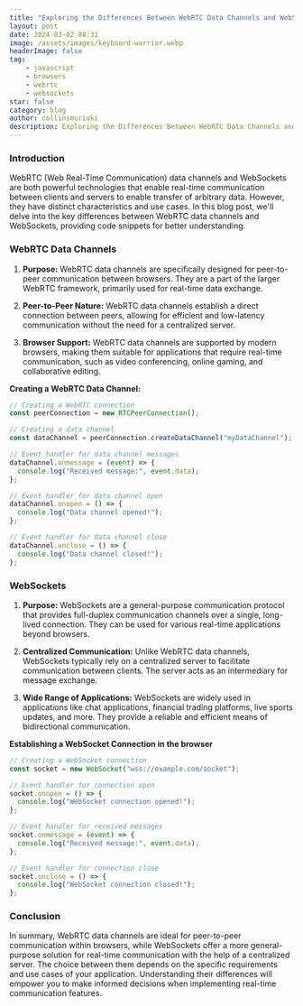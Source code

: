 ```yaml
---
title: "Exploring the Differences Between WebRTC Data Channels and WebSockets"
layout: post
date: 2024-03-02 08:31
image: /assets/images/keyboard-warrior.webp
headerImage: false
tag:
    - javascript
    - browsers
    - webrtc
    - websockets
star: false
category: blog
author: collinsmuriuki
description: Exploring the Differences Between WebRTC Data Channels and WebSockets
---
```


### Introduction
WebRTC (Web Real-Time Communication) data channels and WebSockets are both powerful technologies that enable real-time communication between clients and servers to enable transfer of arbitrary data. However, they have distinct characteristics and use cases. In this blog post, we'll delve into the key differences between WebRTC data channels and WebSockets, providing code snippets for better understanding.

### WebRTC Data Channels

1. **Purpose:**
   WebRTC data channels are specifically designed for peer-to-peer communication between browsers. They are a part of the larger WebRTC framework, primarily used for real-time data exchange.

2. **Peer-to-Peer Nature:**
   WebRTC data channels establish a direct connection between peers, allowing for efficient and low-latency communication without the need for a centralized server.

3. **Browser Support:**
   WebRTC data channels are supported by modern browsers, making them suitable for applications that require real-time communication, such as video conferencing, online gaming, and collaborative editing.

**Creating a WebRTC Data Channel:**
```javascript
// Creating a WebRTC connection
const peerConnection = new RTCPeerConnection();

// Creating a data channel
const dataChannel = peerConnection.createDataChannel("myDataChannel");

// Event handler for data channel messages
dataChannel.onmessage = (event) => {
  console.log("Received message:", event.data);
};

// Event handler for data channel open
dataChannel.onopen = () => {
  console.log("Data channel opened!");
};

// Event handler for data channel close
dataChannel.onclose = () => {
  console.log("Data channel closed!");
};
```

### WebSockets

1. **Purpose:**
   WebSockets are a general-purpose communication protocol that provides full-duplex communication channels over a single, long-lived connection. They can be used for various real-time applications beyond browsers.

2. **Centralized Communication:**
   Unlike WebRTC data channels, WebSockets typically rely on a centralized server to facilitate communication between clients. The server acts as an intermediary for message exchange.

3. **Wide Range of Applications:**
   WebSockets are widely used in applications like chat applications, financial trading platforms, live sports updates, and more. They provide a reliable and efficient means of bidirectional communication.

**Establishing a WebSocket Connection in the browser**
```javascript
// Creating a WebSocket connection
const socket = new WebSocket("wss://example.com/socket");

// Event handler for connection open
socket.onopen = () => {
  console.log("WebSocket connection opened!");
};

// Event handler for received messages
socket.onmessage = (event) => {
  console.log("Received message:", event.data);
};

// Event handler for connection close
socket.onclose = () => {
  console.log("WebSocket connection closed!");
};
```

### Conclusion
In summary, WebRTC data channels are ideal for peer-to-peer communication within browsers, while WebSockets offer a more general-purpose solution for real-time communication with the help of a centralized server. The choice between them depends on the specific requirements and use cases of your application. Understanding their differences will empower you to make informed decisions when implementing real-time communication features.
